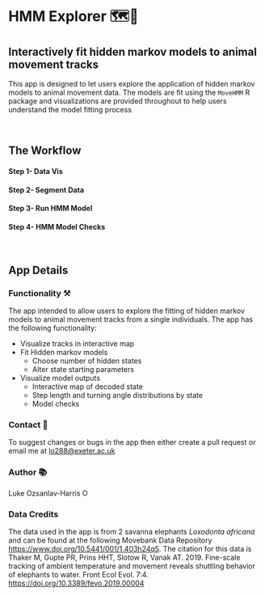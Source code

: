 # HMM Explorer 🗺️🦅
## Interactively fit hidden markov models to animal movement tracks
This app is designed to let users explore the application of hidden markov models to animal movement data. The models are fit using the `MoveHMM` R package and visualizations are provided throughout to help users understand the model fitting process

<br/>

## The Workflow
                                        
#### Step 1- Data Vis

#### Step 2- Segment Data

#### Step 3- Run HMM Model

#### Step 4- HMM Model Checks



<br/>

## App Details
### Functionality ⚒️
The app intended to allow users to explore the fitting of hidden markov models to animal movement tracks from a single individuals. The app has the following functionality:
* Visualize tracks in interactive map
* Fit Hidden markov models
  * Choose number of hidden states
  * Alter state starting parameters
* Visualize model outputs
  * Interactive map of decoded state
  * Step length and turning angle distributions by state
  * Model checks
  
### Contact 📧
To suggest changes or bugs in the app then either create a pull request or email me at lo288@exeter.ac.uk

### Author 📚
Luke Ozsanlav-Harris <a itemprop="sameAs" content="https://orcid.org/0000-0003-3889-6722" href="https://orcid.org/0000-0003-3889-6722" target="orcid.widget" rel="me noopener noreferrer" style="vertical-align:top;"><img src="https://orcid.org/sites/default/files/images/orcid_16x16.png" alt="ORCID iD icon" style="width:1em;margin-right:.5em;"/></a>

### Data Credits
The data used in the app is from 2 savanna elephants *Loxodonta africana* and can be found at the following Movebank Data Repository https://www.doi.org/10.5441/001/1.403h24q5. The citation for this data is Thaker M, Gupte PR, Prins HHT, Slotow R, Vanak AT. 2019. Fine-scale tracking of ambient temperature and movement reveals shuttling behavior of elephants to water. Front Ecol Evol. 7:4. https://doi.org/10.3389/fevo.2019.00004
